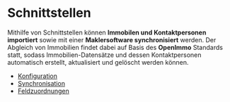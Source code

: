 # Schnittstellen

Mithilfe von Schnittstellen können **Immobilen und Kontaktpersonen importiert** sowie mit einer **Maklersoftware synchronisiert** werden. Der Abgleich von Immobilien findet dabei auf Basis des **OpenImmo** Standards statt, sodass Immobilien-Datensätze und dessen Kontaktpersonen automatisch erstellt, aktualisiert und gelöscht werden können.

* [Konfiguration](konfiguration.md)
* [Synchronisation](synchronisation.md)
* [Feldzuordnungen](feldzuordnungen.md)

